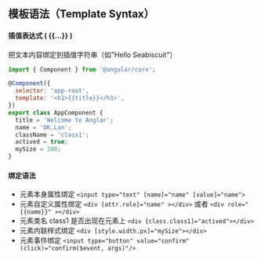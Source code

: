 ## 模板语法（Template Syntax）
#### 插值表达式 ( {﻿{...}} )
把文本内容绑定到插值字符串（如"Hello Seabiscuit"）
```javascript
import { Component } from '@angular/core';

@Component({
  selector: 'app-root',
  template: '<h1>{{title}}</h1>',
})
export class AppComponent {
  title = 'Welcome to Anglar';
  name = 'DK.Lan';
  className = 'class1';
  actived = true;
  mySize = 100;
}
```

#### 绑定语法
- 元素本身属性绑定 `<input type="text" [name]="name" [value]="name">`
- 元素自定义属性绑定 `<div [attr.role]="name" ></div>` 或者 `<div role="{{name}}" ></div>`
- 元素类名 class1 是否出现在元素上 `<div [class.class1]="actived"></div>`
- 元素内联样式绑定 `<div [style.width.px]="mySize"></div>`
- 元素事件绑定 `<input type="button" value="confirm" (click)="confirm($event, args)"/>`